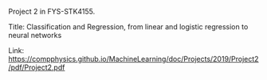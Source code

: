 
Project 2 in FYS-STK4155.

Title: Classification and Regression, from linear and logistic regression to neural networks

Link: https://compphysics.github.io/MachineLearning/doc/Projects/2019/Project2/pdf/Project2.pdf

